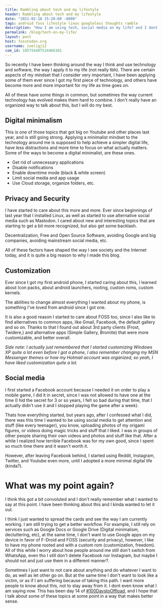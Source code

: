 ```yaml
---
title: Rambling about tech and my lifestyle
header: Rambling about tech and my lifestyle
date: "2021-02-18 15:20:00 -0600"
tags: android foss lifestyle linux googleless thoughts ramble
description: "How I am using tech, social media on my life? and I dont even know what else I am saying, oh, yes, FOSS too!"
permalink: /blog/tech-on-my-life/
layout: post
host: fosstodon.org
username: joeligj12
com_id: 105754407524466101
---
```


So recently I have been thinking around the way I think and use technology and software, the way I apply it to my life (not really tbh). There are certain aspects of my mindset that I consider very important, I have been applying some of them ever since I got my first piece of technology, and others have become more and more important for my life as time goes on.

All of these have some things in common, but sometimes the way current technology has evolved makes them hard to combine. I don't really have an organized way to talk about this, but I will do my best.

## Digital minimalism

This is one of those topics that got big on Youtube and other places last year, and is still going strong. Applying a minimalist mindset to the technology around me is supposed to help achieve a simpler digital life, have less distractions and more time to focus on what actually matters. Some of the ways to become a digital minimalist, are these ones.

* Get rid of unnecessary applications
* Disable notifications
* Enable downtime mode (black & white screen)
* Limit social media and app usage
* Use Cloud storage, organize folders, etc.

## Privacy and Security

I have started to care about this more and more. Ever since beginnings of last year that I installed Linux, as well as started to use alternative social media such as Mastodon. I cared about new and interesting topics that are starting to get a bit more recognized, but also get some backlash.

Decentralization, Free and Open Source Software, avoiding Google and big companies, avoiding mainstream social media, etc.

All of these factors have shaped the way I see society and the Internet today, and it is quite a big reason to why I made this blog. 

## Customization

Ever since I got my first android phone, I started caring about this, I learned about Icon packs, about android launchers, rooting, custom roms, custom kernels.

The abilities to change almost everything I wanted about my phone, is something I've loved from android since I got one.

It is also a good reason I started to care about FOSS too, since I also like to find alternatives to common apps, like Gmail, Facebook, the default gallery and so on. Thanks to that I found out about 3rd party clients (Frost, Twidere,) and alternative apps (Simple Gallery, Bromite) that were more customizable, and better overall.

*Side note: I actually just remembered that I started customizing Windows XP quite a lot even before I got a phone, I also remember changing my MSN Messenger themes or how my Hotmail account was organized, so yeah, I have liked customization quite a lot.*

## Social media

I first started a Facebook account because I needed it on order to play a mobile game, I did it in secret, since I was not allowed to have one at the time (I hid the secret for 3 or so years, I felt so bad during that time, that I actually didn't use it and I stopped playing the game after a week).

Thats how everything started, but years ago, after I confessed what I did,  there was this time I wanted to be using social media to get attention and stuff (like every teenager), you know, uploading photos of my origami figures, or videos doing magic tricks and stuff that I liked. I was in groups of other people sharing their own videos and photos and stuff like that. After a while I realized how terrible Facebook was for my own good, since I spent so much time there and it wasn't worth it. 

However, after leaving Facebook behind, I started using Reddit, Instagram, Twitter, and Youtube even more, until I adopted a more minimal digital life (kinda?).

# What was my point again?

I think this got a bit convoluted and I don't really remember what I wanted to say at this point. I have been thinking about this and I kinda wanted to let it out.

I think I just wanted to spread the cards and see the way I am currently working. I am still trying to get a better workflow. For example, I still rely on services such as Google Docs or Google Drive (Digital minimalism, decluttering, etc), at the same time, I don't want to use Google apps on my device in favor of F-Droid and FOSS (security and privacy), however, I like to have my phone rooted and with a custom rom (customization, freedom). All of this while I worry about how people around me still don't switch from WhatsApp, even tho I still don't delete Facebook nor Instagram, but maybe I should not and just use them in a different manner?. 

Sometimes I just want to not care about anything and do whatever I want to do, as well as let other go on. But at the same time I don't want to look like a victim, or as if I am suffering because of taking this path. I want more people to know about this, not to stay away from it. I dont even know what I am saying now. This has been day 14 of [#100DaystoOffload](https://100daystooffload.com), and I hope that I talk about some of these topics at some point in a way that makes better sense.

